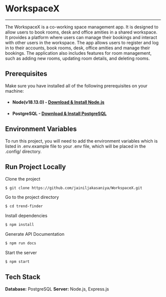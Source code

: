 # WorkspaceX
---
The WorkspaceX is a co-working space management app. It is designed to allow users to book rooms, desk and office amities in a shared workspace. It provides a platform where  users can manage their bookings and interact with other users in the workspace. The app allows users to register and log in to their accounts, book rooms, desk, office amities and manage their bookings. The application also includes features for room management, such as adding new rooms, updating room details, and deleting rooms.
## Prerequisites

Make sure you have installed all of the following prerequisites on your machine:

- #### Node(v18.13.0) - [Download & Install Node.js](https://nodejs.org/en/download) 
- #### PostgreSQL - [Download & Install PostgreSQL](https://www.postgresql.org/download/)

## Environment Variables

To run this project, you will need to add the environment variables which is listed in .env.example file to your .env file, which will be placed in the .config/ directory.

## Run Project Locally

Clone the project

```bash
$ git clone https://github.com/jainiljakasaniya/WorkspaceX.git
```

Go to the project directory

```bash
$ cd trend-finder
```

Install dependencies

```bash
$ npm install
```

Generate API Documentation

```bash
$ npm run docs
```

Start the server

```bash
$ npm start
```

## Tech Stack

**Database:** PostgreSQL
**Server:** Node.js, Express.js
